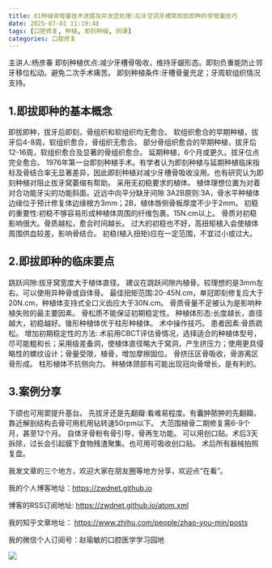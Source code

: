 ```yaml
---
title: 01种植骨增量技术进展及并发症处理:后牙空洞牙槽窝即拔即种的骨增量技巧
date: 2025-07-01 11:19:48
tags: [口腔修复, 种植, 即刻种植, 网课]
categories: 口腔修复
---
```

主讲人:杨彦春
即刻种植优点:减少牙槽骨吸收，维持牙龈形态。即刻负重能防止邻牙移位松动。避免二次手术痛苦。
即刻种植条件:牙槽骨量充足；牙周软组织情况支持。
## 1.即拔即种的基本概念
即拔即种，拔牙后即刻，骨组织和软组织均无愈合。
软组织愈合的早期种植，拔牙后4-8周，软组织愈合，骨组织无愈合。
部分骨组织愈合的早期种植，拔牙后12-16周，软组织愈合及显著的骨组织愈合。
延期种植，6个月或更久。拔牙位点完全愈合。
1976年第一台即刻种植手术。有学者认为即刻种植与延期种植临床指标及骨结合率无显著差异，因此即刻种植对减少牙槽骨吸收没用。也有研究认为即刻种植对阻止拔牙窝萎缩有帮助。
采用无初稳要求的植体。
植体理想位置为对着对合功能牙尖的功能斜面。近远中向平分缺牙间隙
3A2B原则:3A，骨水平种植体边缘位于预计修复体边缘根方3mm；2B，植体唇侧骨板厚度不少于2mm。
初稳的重要性:初稳不够容易形成种植体周围的纤维包裹。15N.cm以上。
骨质对初稳影响很大。骨质越松，愈合时间越长。
过大的初稳也不好，高扭矩植入会使植体周围供血较差，影响骨结合。
初稳(植入扭矩)应在一定范围，不宜过小或过大。
## 2.即拔即种的临床要点
跳跃间隙:拔牙窝宽度大于植体直径。
建议在跳跃间隙内植骨。较理想的是3mm左右。可以使用异种骨或自体骨。
最佳扭矩范围:20-45N.cm，单冠即刻修复应大于20N.cm，种植体支持式全口义齿应大于30N.cm。
骨质骨量不足被认为是影响种植失败的最主要因素。
骨松质不能保证初期稳定性。
种植体形态:长度越长，直径越大，初稳越好。锥形种植体优于柱形种植体。
术中操作技巧。
患者因素:骨质疏松。
增加初期稳定性的方法:
术前用CBCT评估骨情况，选择适合的种植体型号，尽可能粗和长；采用级差备洞，使植体直径略大于窝洞，产生挤压力；使用更具侵略性的螺纹设计；骨量受限，植骨，增加摩擦固位。
骨挤压区骨吸收，骨游离区骨形成。
柱形植体不抗侧向力。
种植体颈部有可能出现冠向骨增长，是有利的。
## 3.案例分享
下颌也可用窦提升基台。
先拔牙还是先翻瓣:看难易程度。有囊肿脓肿的先翻瓣。
靠近解剖结构去骨可用机用钻转速50rpm以下。
大范围植骨二期修复需6-9个月，甚至12个月。
自体牙骨粉有骨引导，骨再生功能。
可以用创口贴。术后3天拆除，过长会引起膜下食物残渣聚集。也可用可吸收创口贴。
术后所有器械拍照复盘。




我发文章的三个地方，欢迎大家在朋友圈等地方分享，欢迎点“在看”。

我的个人博客地址：https://zwdnet.github.io

博客的RSS订阅地址: https://zwdnet.github.io/atom.xml

我的知乎文章地址： https://www.zhihu.com/people/zhao-you-min/posts

我的微信个人订阅号：赵瑜敏的口腔医学学习园地

![](https://zymblog-1258069789.cos.ap-chengdu.myqcloud.com/other/wx.jpg)
